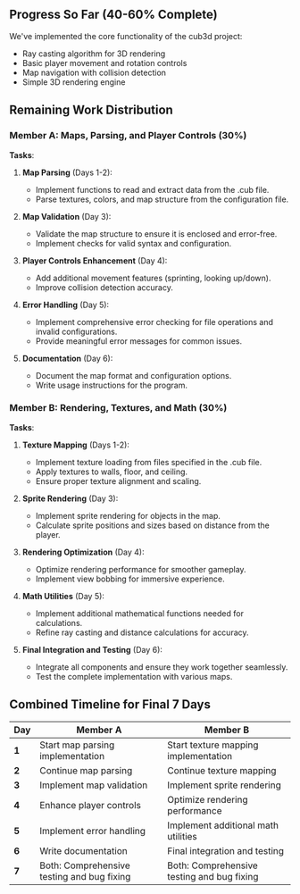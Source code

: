 ## Progress So Far (40-60% Complete)
We've implemented the core functionality of the cub3d project:
- Ray casting algorithm for 3D rendering
- Basic player movement and rotation controls
- Map navigation with collision detection
- Simple 3D rendering engine

## Remaining Work Distribution

### Member A: Maps, Parsing, and Player Controls (30%)
**Tasks**:
1. **Map Parsing** (Days 1-2):
   - Implement functions to read and extract data from the .cub file.
   - Parse textures, colors, and map structure from the configuration file.

2. **Map Validation** (Day 3):
   - Validate the map structure to ensure it is enclosed and error-free.
   - Implement checks for valid syntax and configuration.

3. **Player Controls Enhancement** (Day 4):
   - Add additional movement features (sprinting, looking up/down).
   - Improve collision detection accuracy.

4. **Error Handling** (Day 5):
   - Implement comprehensive error checking for file operations and invalid configurations.
   - Provide meaningful error messages for common issues.

5. **Documentation** (Day 6):
   - Document the map format and configuration options.
   - Write usage instructions for the program.

### Member B: Rendering, Textures, and Math (30%)
**Tasks**:
1. **Texture Mapping** (Days 1-2):
   - Implement texture loading from files specified in the .cub file.
   - Apply textures to walls, floor, and ceiling.
   - Ensure proper texture alignment and scaling.

2. **Sprite Rendering** (Day 3):
   - Implement sprite rendering for objects in the map.
   - Calculate sprite positions and sizes based on distance from the player.

3. **Rendering Optimization** (Day 4):
   - Optimize rendering performance for smoother gameplay.
   - Implement view bobbing for immersive experience.

4. **Math Utilities** (Day 5):
   - Implement additional mathematical functions needed for calculations.
   - Refine ray casting and distance calculations for accuracy.

5. **Final Integration and Testing** (Day 6):
   - Integrate all components and ensure they work together seamlessly.
   - Test the complete implementation with various maps.

## Combined Timeline for Final 7 Days

| **Day** | **Member A**                          | **Member B**                          |
|---------|---------------------------------------|---------------------------------------|
| **1**   | Start map parsing implementation      | Start texture mapping implementation  |
| **2**   | Continue map parsing                  | Continue texture mapping              |
| **3**   | Implement map validation              | Implement sprite rendering            |
| **4**   | Enhance player controls               | Optimize rendering performance        |
| **5**   | Implement error handling              | Implement additional math utilities   |
| **6**   | Write documentation                   | Final integration and testing         |
| **7**   | Both: Comprehensive testing and bug fixing | Both: Comprehensive testing and bug fixing |
